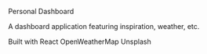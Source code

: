 Personal Dashboard

A dashboard application featuring inspiration, weather, etc.

Built with
React
OpenWeatherMap
Unsplash
